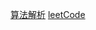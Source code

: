 [算法解析](https://labuladong.gitbook.io/algo/di-ling-zhang-bi-du-xi-lie/dong-tai-gui-hua-xiang-jie-jin-jie)
[leetCode](https://leetcode-cn.com/problemset/all/)